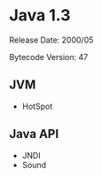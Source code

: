 # Java 1.3

Release Date: 2000/05

Bytecode Version: 47

## JVM

* HotSpot

## Java API

* JNDI
* Sound